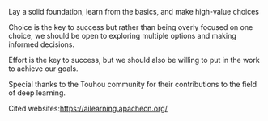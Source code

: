 Lay a solid foundation, learn from the basics, and make high-value choices

Choice is the key to success but rather than being overly focused on one choice, we should be open to exploring multiple options and making informed decisions.

Effort is the key to success, but we should also be willing to put in the work to achieve our goals.

Special thanks to the Touhou community for their contributions to the field of deep learning.

Cited websites:https://ailearning.apachecn.org/